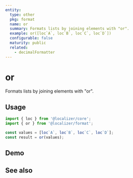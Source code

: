 ```yaml
---
entity:
  type: other
  pkg: format
  name: or
  summary: Formats lists by joining elements with "or".
  example: or([loc`A`, loc`B`, loc`C`, loc`D`])
  configurable: false
  maturity: public
  related:
    - decimalFormatter
---
```


# or <Package name="format"/>

Formats lists by joining elements with "or".

## Usage

```typescript twoslash
import { loc } from '@localizer/core';
import { or } from '@localizer/format';

const values = [loc`A`, loc`B`, loc`C`, loc`D`];
const result = or(values);
```

## Demo

<script setup>
  import { ref } from 'vue';
  import { NFormItem } from 'naive-ui/es/form';
  import { loc } from '@localizer/core';

  const value = [loc`A`, loc`B`, loc`C`, loc`D`];
</script>

<EntityDemo :args="[value]">
</EntityDemo>

## See also

<Entities />
